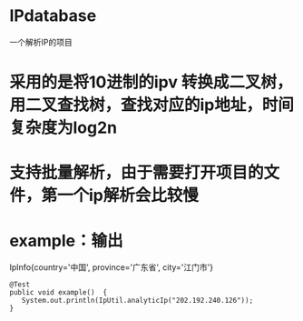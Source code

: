 # IPdatabase
一个解析IP的项目
# 采用的是将10进制的ipv 转换成二叉树，用二叉查找树，查找对应的ip地址，时间复杂度为log2n
# 支持批量解析，由于需要打开项目的文件，第一个ip解析会比较慢
# example：输出
IpInfo{country='中国', province='广东省', city='江门市'}

    @Test
    public void example()  {
       System.out.println(IpUtil.analyticIp("202.192.240.126"));
    }
